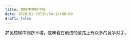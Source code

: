 ```yaml
---
title: 楼梯中拥挤不堪
date: 2020-02-15T20:54:12+08:00
draft: false
---
```


梦见楼梯中拥挤不堪，意味着在前进的道路上有众多的竞争对手。<br>
